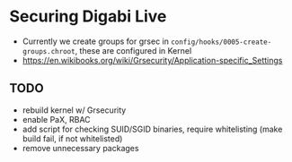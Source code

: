 Securing Digabi Live
=====================================================

 - Currently we create groups for grsec in `config/hooks/0005-create-groups.chroot`, these are configured in Kernel
 - https://en.wikibooks.org/wiki/Grsecurity/Application-specific_Settings



## TODO

 - rebuild kernel w/ Grsecurity
 - enable PaX, RBAC
 - add script for checking SUID/SGID binaries, require whitelisting (make build fail, if not whitelisted)
 - remove unnecessary packages
